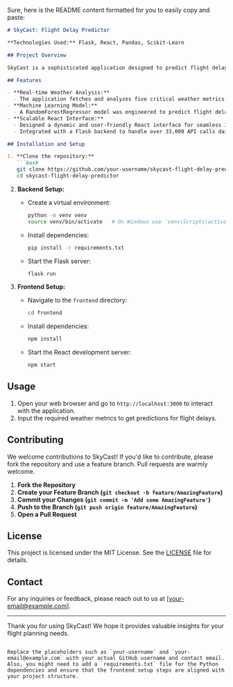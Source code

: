 Sure, here is the README content formatted for you to easily copy and paste:

```markdown
# SkyCast: Flight Delay Predictor

**Technologies Used:** Flask, React, Pandas, Scikit-Learn

## Project Overview

SkyCast is a sophisticated application designed to predict flight delays by analyzing real-time weather metrics. By leveraging the Open-Meteo API, the application provides accurate and timely predictions, ensuring that users are well-informed about potential delays. The project combines a robust Flask backend with an interactive React frontend, delivering a seamless user experience.

## Features

- **Real-time Weather Analysis:** 
  - The application fetches and analyzes five critical weather metrics: temperature, precipitation, wind speed, pressure, and visibility.
- **Machine Learning Model:**
  - A RandomForestRegressor model was engineered to predict flight delays, achieving an impressive mean absolute error (MAE) of 1.48 minutes.
- **Scalable React Interface:**
  - Designed a dynamic and user-friendly React interface for seamless interaction.
  - Integrated with a Flask backend to handle over 33,000 API calls daily, ensuring robustness and efficient traffic management.

## Installation and Setup

1. **Clone the repository:**
   ```bash
   git clone https://github.com/your-username/skycast-flight-delay-predictor.git
   cd skycast-flight-delay-predictor
   ```

2. **Backend Setup:**
   - Create a virtual environment:
     ```bash
     python -m venv venv
     source venv/bin/activate   # On Windows use `venv\Scripts\activate`
     ```
   - Install dependencies:
     ```bash
     pip install -r requirements.txt
     ```
   - Start the Flask server:
     ```bash
     flask run
     ```

3. **Frontend Setup:**
   - Navigate to the `frontend` directory:
     ```bash
     cd frontend
     ```
   - Install dependencies:
     ```bash
     npm install
     ```
   - Start the React development server:
     ```bash
     npm start
     ```

## Usage

1. Open your web browser and go to `http://localhost:3000` to interact with the application.
2. Input the required weather metrics to get predictions for flight delays.

## Contributing

We welcome contributions to SkyCast! If you'd like to contribute, please fork the repository and use a feature branch. Pull requests are warmly welcome.

1. **Fork the Repository**
2. **Create your Feature Branch (`git checkout -b feature/AmazingFeature`)**
3. **Commit your Changes (`git commit -m 'Add some AmazingFeature'`)**
4. **Push to the Branch (`git push origin feature/AmazingFeature`)**
5. **Open a Pull Request**

## License

This project is licensed under the MIT License. See the [LICENSE](LICENSE) file for details.

## Contact

For any inquiries or feedback, please reach out to us at [your-email@example.com].

---

Thank you for using SkyCast! We hope it provides valuable insights for your flight planning needs.
```

Replace the placeholders such as `your-username` and `your-email@example.com` with your actual GitHub username and contact email. Also, you might need to add a `requirements.txt` file for the Python dependencies and ensure that the frontend setup steps are aligned with your project structure.

